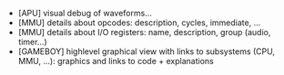 - [APU] visual debug of waveforms...
- [MMU] details about opcodes: description, cycles, immediate, ...
- [MMU] details about I/O registers: name, description, group (audio, timer...)
- [GAMEBOY] highlevel graphical view with links to subsystems (CPU, MMU, ...): graphics and links to code + explanations
